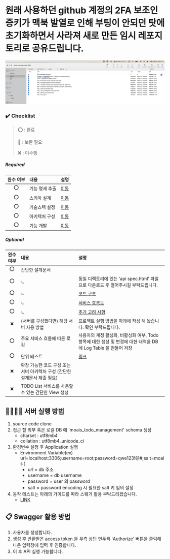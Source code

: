 >
# 원래 사용하던 github 계정의 2FA 보조인증키가 맥북 발열로 인해 부팅이 안되던 탓에 초기화하면서 사라져 새로 만든 임시 레포지토리로 공유드립니다.
![본 계정 커밋내역.png](https://github.com/minsu-j0/todo-management/blob/main/images/%EB%B3%B8%20%EA%B3%84%EC%A0%95%20%EC%BB%A4%EB%B0%8B%EB%82%B4%EC%97%AD.png?raw=true)
### ✔️ Checklist

> ⭕️ : 완료
> 
>🔺 : 보완 필요
> 
> ❌ : 미수행


> 
##### **Required**

| 완수 여부 | 내용       | 설명                                                                                  |
|:-----:|:---------|:------------------------------------------------------------------------------------|
|  ⭕️   | 기능 명세 추출 | [이동](https://github.com/minsu-j0/todo-management/blob/main/기능%20명세.md)              |
|  ⭕️   | 스키마 설계   | [이동](https://github.com/minsu-j0/todo-management/blob/main/Schema.md)               |
|  ⭕️   | 기술스텍 설정  | [이동](https://github.com/minsu-j0/todo-management/blob/main/사용%20기술.md)              |
|  ⭕️   | 아키텍처 구성  | [이동](https://github.com/minsu-j0/todo-management/blob/main/images/Layer%20Flow.png) |
|  ⭕️   | 기능 개발    | [이동](https://github.com/minsu-j0/todo-management/tree/main/src)                     |


##### **Optional**

| 완수 여부 | 내용                                          | 설명                                                                                          |
|:-----:|:--------------------------------------------|:--------------------------------------------------------------------------------------------|
|  ⭕️   | 간단한 설계문서                                    |                                                                                             |
|  ⭕️   | ㄴ                                           | 동일 디렉토리에 있는 'api spec.html' 파일으로 다운로드 후 열어주시길 부탁드립니다.                                       |
|  ⭕️   | ㄴ                                           | [코드 구조](https://github.com/minsu-j0/todo-management/blob/main/코드%20구성.md)                   |
|  ⭕️   | ㄴ                                           | [서비스 흐름도](https://github.com/minsu-j0/todo-management/blob/main/흐름도.md)                     |
|  ⭕️   | ㄴ                                           | [추가 고려 사항](https://github.com/minsu-j0/todo-management/blob/main/기능%20명세.md)                |
|   ❌   | (서버를 구성했다면) 해당 서버 사용 방법                     | 프로젝트 실행 방법을 아래에 작성 해 놨습니다. 확인 부탁드립니다.                                                       |
|  ⭕️   | 주요 서비스 흐름에 따른 로깅                            | 사용자의 계정 활성화, 비활성화 여부, Todo 항목에 대한 생성 및 변경에 대한 내역을 DB 에 Log Table 을 만들어 저장                   |
|  ⭕️   | 단위 테스트                                      | [링크](https://github.com/minsu-j0/todo-management/blob/main/images/unit%20test.png?raw=true) |
|   ❌   | 확장 가능한 코드 구성 또는 서버 아키텍처 구성 (간단한 설계문서 제출 필요) |                                                                                             |
|   ❌   | TODO List 서비스를 사용할 수 있는 간단한 View 생성         |                                                                                             |


 
## 🏃🏻‍♂️‍➡️ 서버 실행 방법

1. source code clone 
2. 접근 할 외부 혹은 로컬 DB 에 'moais_todo_management' schema 생성
   - charset : utf8mb4
   - collation : utf8mb4_unicode_ci 
3. 환경변수 설정 후 Application 실행
   - Environment Variable(ex) url=localhost:3306;username=root;password=qwe123!@#;salt=moais ) 
     - url = db 주소 
     - username = db username
     - password = user 의 password
     - salt = password encoding 시 필요한 salt 키 임의 설정
4. 동작 테스트는 아래의 가이드를 따라 스웨거 활용 부탁드리겠습니다.
   - [LINK](http://localhost:8080/swagger-ui/index.html)


## 📋 Swagger 활용 방법

1. 사용자를 생성합니다.
2. 생성 후 반환받은 access token 을 우측 상단 연두색 'Authorize' 버튼을 클릭해 나온 입력창에 입력 후 인증합니다.
3. 이 후 API 실행 가능합니다.
